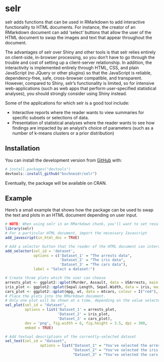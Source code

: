 
<!-- README.md is generated from README.Rmd. Please edit that file -->

# selr

selr adds functions that can be used in RMarkdown to add interactive
functionality to HTML documents. For instance, the creator of an
RMarkdown document can add ‘select’ buttons that allow the user of the
HTML document to swap the images and text that appear throughout the
document.

The advantages of selr over Shiny and other tools is that selr relies
entirely on client-side, in-browser processing, so you don’t have to go
through the trouble and cost of setting up a client-server relationship.
In addition, the interactivity is implemented entirely through HTML,
CSS, and plain JavaScript (no JQuery or other plugins) so that the
JavaScript is reliable, dependency-free, safe, cross-browser compatible,
and transparent. However, compared to Shiny, selr’s functionality is
limited, so for intensive web-applications (such as web apps that
perform user-specified statistical analyses), you should strongly
consider using Shiny instead.

Some of the applications for which selr is a good tool include:

  - Interactive reports where the reader wants to view summaries for
    specific subsets or selections of data.
  - Presentation of statistical analyses where the reader wants to see
    how findings are impacted by an analyst’s choice of parameters (such
    as a number of k-means clusters or a prior distribution)

## Installation

You can install the development version from
[GitHub](https://github.com/) with:

``` r
# install.packages("devtools")
devtools::install_github("bschneidr/selr")
```

Eventually, the package will be available on CRAN.

## Example

Here’s a small example that shows how the package can be used to swap
the text and plots in an HTML document depending on user
input.

``` r
# NOTE: When using selr in an RMarkdown chunk, you'll want to set results='asis'
library(selr)
# For a particular HTML document, import the necessary Javascript
add_javascript(in_html_doc = TRUE)
```

``` r
# Add a selector button that the reader of the HTML document can interact with
add_selector(sel_id = 'dataset',
             options = c('Dataset_1' = "The arrests data",
                         'Dataset_2' = "The iris data",
                         'Dataset_3' = "The cars data"),
             label = "Select a dataset:")
```

``` r
# Create three plots which the user can choose
arrests_plot <- ggplot2::qplot(Murder, Assault, data = USArrests, main = "Arrests")
iris_plot <- ggplot2::qplot(Sepal.Length, Sepal.Width, data = iris, main = "Iris")
cars_plot <- ggplot2::qplot(mpg, wt, data = mtcars, colour = I("red"), main = "Cars")
# Place the plots into the RMarkdown document. 
# Only one plot will be shown at a time, depending on the value selected in the selector button.
sel_plot(sel_id = "dataset",
         options = list('Dataset_1' = arrests_plot,
                        'Dataset_2' = iris_plot,
                        'Dataset_3' = cars_plot),
         dev = 'png', fig.width = 6, fig.height = 3.5, dpi = 300,
         embed = TRUE)
```

``` r
# Add textual descriptions of the currently-selected dataset
sel_text(sel_id = "dataset",
                options = list("Dataset_1" = "You've selected the arrests data. Good choice.",
                               "Dataset_2" = "You've selected the iris data- Fisher smiles upon you.",
                               "Dataset_3" = "You've selected the cars data- may you plumb its secrets."))
```

<!-- Don't forget to commit and push the resulting figure files, so they display on GitHub! -->
